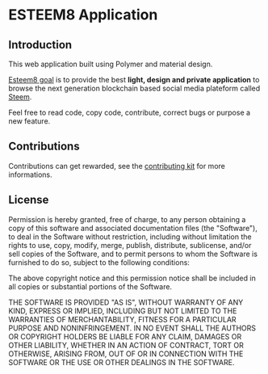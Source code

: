 # ESTEEM8 Application

## Introduction

This web application built using Polymer and material design.

[Esteem8 goal](https://github.com/esteem8app/esteem8app.github.io/blob/master/docs/Strategic-objective.md) is to provide the best **light, design and private application** to browse the next generation blockchain based social media plateform called <a target="_blank" href="https://steem.io">Steem</a>.

Feel free to read code, copy code, contribute, correct bugs or purpose a new feature.

## Contributions

Contributions can get rewarded, see the [contributing kit](https://github.com/esteem8app/esteem8app.github.io/tree/master/docs/contributing-kit) for more informations.

## License

Permission is hereby granted, free of charge, to any person obtaining a copy of this software and associated documentation files (the "Software"), to deal in the Software without restriction, including without limitation the rights to use, copy, modify, merge, publish, distribute, sublicense, and/or sell copies of the Software, and to permit persons to whom the Software is furnished to do so, subject to the following conditions:

The above copyright notice and this permission notice shall be included in all copies or substantial portions of the Software.

THE SOFTWARE IS PROVIDED "AS IS", WITHOUT WARRANTY OF ANY KIND, EXPRESS OR IMPLIED, INCLUDING BUT NOT LIMITED TO THE WARRANTIES OF MERCHANTABILITY, FITNESS FOR A PARTICULAR PURPOSE AND NONINFRINGEMENT. IN NO EVENT SHALL THE AUTHORS OR COPYRIGHT HOLDERS BE LIABLE FOR ANY CLAIM, DAMAGES OR OTHER LIABILITY, WHETHER IN AN ACTION OF CONTRACT, TORT OR OTHERWISE, ARISING FROM, OUT OF OR IN CONNECTION WITH THE SOFTWARE OR THE USE OR OTHER DEALINGS IN THE SOFTWARE.
